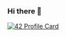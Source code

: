 ### Hi there 👋

[![42 Profile Card](http://75.119.128.8/api/v1/get/oakoudad )](https://mediaplus.ma)
